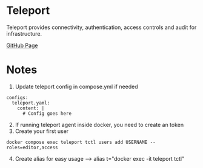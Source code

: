 # Teleport
Teleport provides connectivity, authentication, access controls and audit for infrastructure.

[GitHub Page](https://github.com/gravitational/teleport)

# Notes
1. Update teleport config in compose.yml if needed
```
configs:
  teleport.yaml:
    content: |
      # Config goes here
```
2. If running teleport agent inside docker, you need to create an token
3. Create your first user
```
docker compose exec teleport tctl users add USERNAME --roles=editor,access
```
4. Create alias for easy usage --> alias t="docker exec -it teleport tctl"